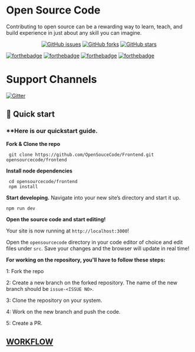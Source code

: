 # Open Source Code 

Contributing to open source can be a rewarding way to learn, teach, and build experience in just about any skill you can imagine.

<p align="center">
   <a href="https://github.com/OpenSouceCode/opensourcecode/issues"><img alt="GitHub issues" src="https://img.shields.io/github/issues/OpenSouceCode/opensourcecode"></a>
   <a href="https://github.com/fnplus/footsteps-app/network"><img alt="GitHub forks" src="https://img.shields.io/github/forks/OpenSouceCode/opensourcecode"></a>
   <a href="https://github.com/fnplus/footsteps-app/stargazers"><img alt="GitHub stars" src="https://img.shields.io/github/stars/OpenSouceCode/opensourcecode"></a>
</p>

[![forthebadge](https://forthebadge.com/images/badges/built-by-developers.svg)](https://forthebadge.com)
[![forthebadge](https://forthebadge.com/images/badges/made-with-javascript.svg)](https://forthebadge.com)
[![forthebadge](https://forthebadge.com/images/badges/uses-git.svg)](https://forthebadge.com)
[![forthebadge](https://forthebadge.com/images/badges/makes-people-smile.svg)](https://forthebadge.com)

# Support Channels
[![Gitter](https://badges.gitter.im/opensourcecode2020/community.svg)](https://gitter.im/opensourcecode2020/community?utm_source=badge&utm_medium=badge&utm_campaign=pr-badge)


## 🚀 Quick start

### **Here is our quickstart guide.

**Fork & Clone the repo**

```shell
 git clone https://github.com/OpenSouceCode/Frontend.git opensourcecode/frontend
 ```
 **Install node dependencies**
 ```shell
  cd opensourcecode/frontend
  npm install
  ```
   
**Start developing.**
Navigate into your new site’s directory and start it up.

   ```sh
   npm run dev 
   ```
**Open the source code and start editing!**

   Your site is now running at `http://localhost:3000`!
   
Open the `opensourcecode` directory in your code editor of choice and edit files under `src`. Save your changes and the browser will update in real time!

**For working on the repository, you'll have to follow these steps:**

1: Fork the repo

2: Create a new branch on the forked repository. The name of the new branch should be `issue-<ISSUE NO>`.

3: Clone the repository on your system.

4: Work on the new branch and push the code.

5: Create a PR.


## [WORKFLOW](https://github.com/OpenSouceCode/Frontend.wiki.git)

